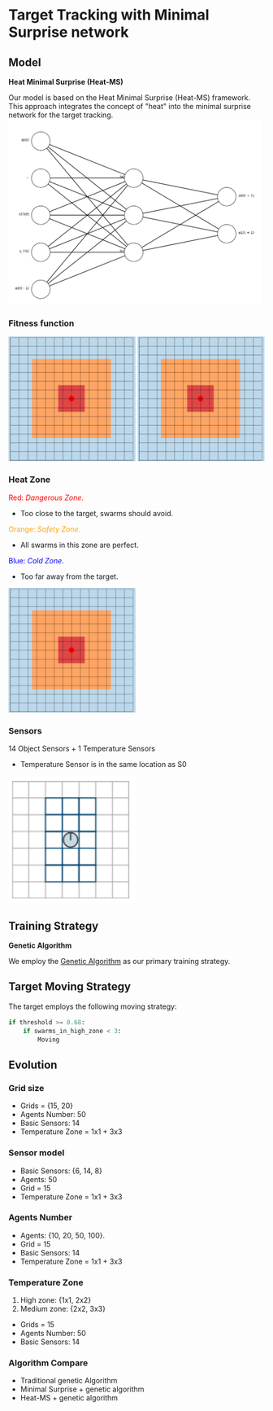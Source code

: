 # Target Tracking with Minimal Surprise network

## Model

**Heat Minimal Surprise (Heat-MS)**

Our model is based on the Heat Minimal Surprise (Heat-MS) framework. This approach integrates the concept of "heat" into the minimal surprise network for the target tracking. <br/>
<img src="/img/Action_net.png" alt="Action network" width="500"/>

### Fitness function
<img src="/img/Heat_Zone.png" alt="Fitness formula" width="250"/>
<img src="/img/Heat_Zone.png" alt="Temperature" width="250"/>

### Heat Zone
<span style="color:red">Red: *Dangerous Zone*.</span> 
- Too close to the target, swarms should avoid. 

<span style="color:orange">Orange: *Safety Zone*.</span> 
- All swarms in this zone are perfect. 

<span style="color:blue">Blue: *Cold Zone*.</span> 
- Too far away from the target.

<img src="/img/Heat_Zone.png" alt="Heat Zones" width="250"/>

### Sensors
14 Object Sensors + 1 Temperature Sensors
- Temperature Sensor is in the same location as S0
<img src="/img/14 sensors.png" alt="Heat Zones" width="250"/>

## Training Strategy

**Genetic Algorithm**

We employ the [Genetic Algorithm](https://en.wikipedia.org/wiki/Genetic_algorithm) as our primary training strategy.

## Target Moving Strategy

The target employs the following moving strategy:

```python
if threshold >= 0.68:
    if swarms_in_high_zone < 3:
        Moving
```

## Evolution
### Grid size

- Grids = {15, 20}
- Agents Number: 50 
- Basic Sensors: 14
- Temperature Zone = 1x1 + 3x3

### Sensor model

- Basic Sensors: {6, 14, 8}
- Agents: 50
- Grid = 15
- Temperature Zone = 1x1 + 3x3

### Agents Number

- Agents: {10, 20, 50, 100}. 
- Grid = 15
- Basic Sensors: 14
- Temperature Zone = 1x1 + 3x3

### Temperature Zone

1. High zone: {1x1, 2x2}
2. Medium zone: {2x2, 3x3}

- Grids = 15
- Agents Number: 50 
- Basic Sensors: 14

### Algorithm Compare

- Traditional genetic Algorithm
- Minimal Surprise + genetic algorithm
- Heat-MS + genetic algorithm
